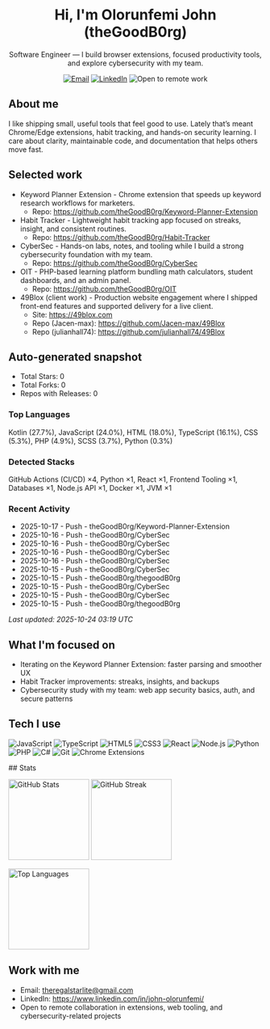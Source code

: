 <h1 align="center">Hi, I'm Olorunfemi John (theGoodB0rg)</h1>
<p align="center">
  Software Engineer — I build browser extensions, focused productivity tools, and explore cybersecurity with my team.
</p>

<p align="center">
  <a href="mailto:theregalstarlite@gmail.com"><img alt="Email" src="https://img.shields.io/badge/Email-Contact-0A66C2?style=flat&logo=gmail&logoColor=white"></a>
  <a href="https://www.linkedin.com/in/john-olorunfemi/"><img alt="LinkedIn" src="https://img.shields.io/badge/LinkedIn-Connect-0A66C2?style=flat&logo=linkedin&logoColor=white"></a>
  <img alt="Open to remote work" src="https://img.shields.io/badge/Open%20to-Remote%20collaboration-2E8B57?style=flat&logo=briefcase&logoColor=white">
</p>

## About me
I like shipping small, useful tools that feel good to use. Lately that’s meant Chrome/Edge extensions, habit tracking, and hands-on security learning. I care about clarity, maintainable code, and documentation that helps others move fast.

## Selected work
<!--START_SECTION:selected_repos-->
- Keyword Planner Extension - Chrome extension that speeds up keyword research workflows for marketers.  
  - Repo: https://github.com/theGoodB0rg/Keyword-Planner-Extension
- Habit Tracker - Lightweight habit tracking app focused on streaks, insight, and consistent routines.  
  - Repo: https://github.com/theGoodB0rg/Habit-Tracker
- CyberSec - Hands-on labs, notes, and tooling while I build a strong cybersecurity foundation with my team.  
  - Repo: https://github.com/theGoodB0rg/CyberSec
- OIT - PHP-based learning platform bundling math calculators, student dashboards, and an admin panel.  
  - Repo: https://github.com/theGoodB0rg/OIT
- 49Blox (client work) - Production website engagement where I shipped front-end features and supported delivery for a live client.  
  - Site: https://49blox.com
  - Repo (Jacen-max): https://github.com/Jacen-max/49Blox
  - Repo (julianhall74): https://github.com/julianhall74/49Blox
<!--END_SECTION:selected_repos-->

<!--START_SECTION:autogenerated-->
## Auto-generated snapshot

- Total Stars: 0
- Total Forks: 0
- Repos with Releases: 0

### Top Languages
Kotlin (27.7%), JavaScript (24.0%), HTML (18.0%), TypeScript (16.1%), CSS (5.3%), PHP (4.9%), SCSS (3.7%), Python (0.3%)

### Detected Stacks
GitHub Actions (CI/CD) ×4, Python ×1, React ×1, Frontend Tooling ×1, Databases ×1, Node.js API ×1, Docker ×1, JVM ×1

### Recent Activity
- 2025-10-17 - Push - theGoodB0rg/Keyword-Planner-Extension
- 2025-10-16 - Push - theGoodB0rg/CyberSec
- 2025-10-16 - Push - theGoodB0rg/CyberSec
- 2025-10-16 - Push - theGoodB0rg/CyberSec
- 2025-10-16 - Push - theGoodB0rg/CyberSec
- 2025-10-15 - Push - theGoodB0rg/CyberSec
- 2025-10-15 - Push - theGoodB0rg/thegoodB0rg
- 2025-10-15 - Push - theGoodB0rg/CyberSec
- 2025-10-15 - Push - theGoodB0rg/CyberSec
- 2025-10-15 - Push - theGoodB0rg/thegoodB0rg

_Last updated: 2025-10-24 03:19 UTC_
<!--END_SECTION:autogenerated-->

## What I'm focused on
- Iterating on the Keyword Planner Extension: faster parsing and smoother UX
- Habit Tracker improvements: streaks, insights, and backups
- Cybersecurity study with my team: web app security basics, auth, and secure patterns

## Tech I use
<!--START_SECTION:tech_stack-->
<p>
  <img alt="JavaScript" src="https://img.shields.io/badge/JavaScript-F7DF1E?logo=javascript&amp;logoColor=000&amp;style=flat">
  <img alt="TypeScript" src="https://img.shields.io/badge/TypeScript-3178C6?logo=typescript&amp;logoColor=fff&amp;style=flat">
  <img alt="HTML5" src="https://img.shields.io/badge/HTML5-E34F26?logo=html5&amp;logoColor=fff&amp;style=flat">
  <img alt="CSS3" src="https://img.shields.io/badge/CSS3-1572B6?logo=css3&amp;logoColor=fff&amp;style=flat">
  <img alt="React" src="https://img.shields.io/badge/React-61DAFB?logo=react&amp;logoColor=000&amp;style=flat">
  <img alt="Node.js" src="https://img.shields.io/badge/Node.js-339933?logo=node.js&amp;logoColor=fff&amp;style=flat">
  <img alt="Python" src="https://img.shields.io/badge/Python-3776AB?logo=python&amp;logoColor=fff&amp;style=flat">
  <img alt="PHP" src="https://img.shields.io/badge/PHP-777BB4?logo=php&amp;logoColor=fff&amp;style=flat">
  <img alt="C#" src="https://img.shields.io/badge/C%23-512BD4?logo=csharp&amp;logoColor=fff&amp;style=flat">
  <img alt="Git" src="https://img.shields.io/badge/Git-F05032?logo=git&amp;logoColor=fff&amp;style=flat">
  <img alt="Chrome Extensions" src="https://img.shields.io/badge/Chrome%20Extensions-4285F4?logo=google-chrome&amp;logoColor=fff&amp;style=flat">
</p>
<!--END_SECTION:tech_stack-->
## Stats
<p>
  <img src="https://github-readme-stats.vercel.app/api?username=theGoodB0rg&show_icons=true&rank_icon=github&theme=transparent" alt="GitHub Stats" height="160" />
  <img src="https://streak-stats.demolab.com?user=theGoodB0rg&theme=transparent" alt="GitHub Streak" height="160" />
</p>
<p>
  <img src="https://github-readme-stats.vercel.app/api/top-langs/?username=theGoodB0rg&layout=compact&theme=transparent&langs_count=8" alt="Top Languages" height="160" />
</p>

## Work with me
- Email: theregalstarlite@gmail.com  
- LinkedIn: https://www.linkedin.com/in/john-olorunfemi/  
- Open to remote collaboration in extensions, web tooling, and cybersecurity-related projects
